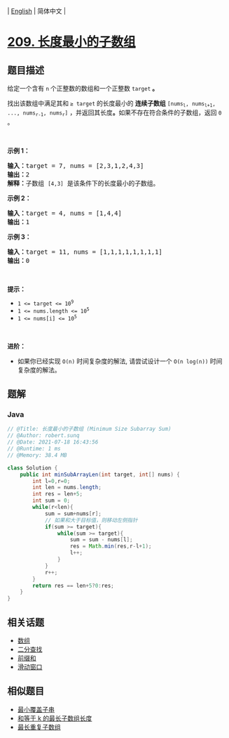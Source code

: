 
| [English](README_EN.md) | 简体中文 |

# [209. 长度最小的子数组](https://leetcode.cn//problems/minimum-size-subarray-sum/)

## 题目描述

<p>给定一个含有 <code>n</code><strong> </strong>个正整数的数组和一个正整数 <code>target</code><strong> 。</strong></p>

<p>找出该数组中满足其和<strong> </strong><code>≥ target</code><strong> </strong>的长度最小的 <strong>连续子数组</strong> <code>[nums<sub>l</sub>, nums<sub>l+1</sub>, ..., nums<sub>r-1</sub>, nums<sub>r</sub>]</code> ，并返回其长度<strong>。</strong>如果不存在符合条件的子数组，返回 <code>0</code> 。</p>

<p> </p>

<p><strong>示例 1：</strong></p>

<pre>
<strong>输入：</strong>target = 7, nums = [2,3,1,2,4,3]
<strong>输出：</strong>2
<strong>解释：</strong>子数组 <code>[4,3]</code> 是该条件下的长度最小的子数组。
</pre>

<p><strong>示例 2：</strong></p>

<pre>
<strong>输入：</strong>target = 4, nums = [1,4,4]
<strong>输出：</strong>1
</pre>

<p><strong>示例 3：</strong></p>

<pre>
<strong>输入：</strong>target = 11, nums = [1,1,1,1,1,1,1,1]
<strong>输出：</strong>0
</pre>

<p> </p>

<p><strong>提示：</strong></p>

<ul>
	<li><code>1 <= target <= 10<sup>9</sup></code></li>
	<li><code>1 <= nums.length <= 10<sup>5</sup></code></li>
	<li><code>1 <= nums[i] <= 10<sup>5</sup></code></li>
</ul>

<p> </p>

<p><strong>进阶：</strong></p>

<ul>
	<li>如果你已经实现<em> </em><code>O(n)</code> 时间复杂度的解法, 请尝试设计一个 <code>O(n log(n))</code> 时间复杂度的解法。</li>
</ul>


## 题解


### Java

```Java
// @Title: 长度最小的子数组 (Minimum Size Subarray Sum)
// @Author: robert.sunq
// @Date: 2021-07-18 16:43:56
// @Runtime: 1 ms
// @Memory: 38.4 MB

class Solution {
    public int minSubArrayLen(int target, int[] nums) {
        int l=0,r=0;
        int len = nums.length;
        int res = len+5;
        int sum = 0;
        while(r<len){
            sum = sum+nums[r];
            // 如果和大于目标值，则移动左侧指针
            if(sum >= target){
                while(sum >= target){
                    sum = sum - nums[l];
                    res = Math.min(res,r-l+1);
                    l++;
                }
            }
            r++;
        }
        return res == len+5?0:res;
    }
}
```



## 相关话题

- [数组](https://leetcode.cn//tag/array)
- [二分查找](https://leetcode.cn//tag/binary-search)
- [前缀和](https://leetcode.cn//tag/prefix-sum)
- [滑动窗口](https://leetcode.cn//tag/sliding-window)

## 相似题目


- [最小覆盖子串](../minimum-window-substring/README.md)
- [和等于 k 的最长子数组长度](../maximum-size-subarray-sum-equals-k/README.md)
- [最长重复子数组](../maximum-length-of-repeated-subarray/README.md)
